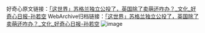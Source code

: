 好奇心原文链接：[「这世界」苏格兰独立公投了，英国除了卖萌还咋办？_文化_好奇心日报-孙若空](https://www.qdaily.com/articles/2122.html)
WebArchive归档链接：[「这世界」苏格兰独立公投了，英国除了卖萌还咋办？_文化_好奇心日报-孙若空](http://web.archive.org/web/20190623150903/https://www.qdaily.com/articles/2122.html)
![image](http://ww3.sinaimg.cn/large/007d5XDply1g3vbvftbt8j30u03tb7wh)